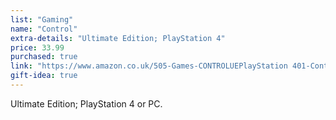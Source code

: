 ```yaml
---
list: "Gaming"
name: "Control"
extra-details: "Ultimate Edition; PlayStation 4"
price: 33.99
purchased: true
link: "https://www.amazon.co.uk/505-Games-CONTROLUEPlayStation 401-Control-Ultimate/dp/B08H9K6R64/"
gift-idea: true
---
```

Ultimate Edition; PlayStation 4 or PC.